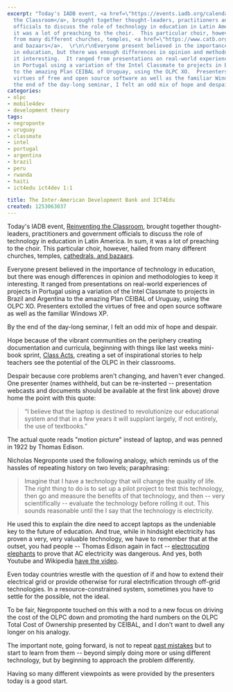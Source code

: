 ```yaml
---
excerpt: "Today's IADB event, <a href=\"https://events.iadb.org/calendar/eventDetail.aspx?lang=en&id=1444\">Reinventing
  the Classroom</a>, brought together thought-leaders, practitioners and government
  officials to discuss the role of technology in education in Latin America.  In sum,
  it was a lot of preaching to the choir.  This particular choir, however, hailed
  from many different churches, temples, <a href=\"https://www.catb.org/~esr//writings/homesteading/cathedral-bazaar/\">cathedrals,
  and bazaars</a>.  \r\n\r\nEveryone present believed in the importance of technology
  in education, but there was enough differences in opinion and methodologies to keep
  it interesting.  It ranged from presentations on real-world experiences of projects
  in Portugal using a variation of the Intel Classmate to projects in Brazil and Argentina
  to the amazing Plan CEIBAL of Uruguay, using the OLPC XO.  Presenters extolled the
  virtues of free and open source software as well as the familiar Windows XP.\r\n\r\nBy
  the end of the day-long seminar, I felt an odd mix of hope and despair.\r\n"
categories:
- olpc
- mobile4dev
- development theory
tags:
- negroponte
- uruguay
- classmate
- intel
- portugal
- argentina
- brazil
- peru
- rwanda
- haiti
- ict4edu ict4dev 1:1

title: The Inter-American Development Bank and ICT4Edu
created: 1253063037
---
```

Today's IADB event, <a href="https://events.iadb.org/calendar/eventDetail.aspx?lang=en&id=1444">Reinventing the Classroom</a>, brought together thought-leaders, practitioners and government officials to discuss the role of technology in education in Latin America.  In sum, it was a lot of preaching to the choir.  This particular choir, however, hailed from many different churches, temples, <a href="https://www.catb.org/~esr//writings/homesteading/cathedral-bazaar/">cathedrals, and bazaars</a>.  

Everyone present believed in the importance of technology in education, but there was enough differences in opinion and methodologies to keep it interesting.  It ranged from presentations on real-world experiences of projects in Portugal using a variation of the Intel Classmate to projects in Brazil and Argentina to the amazing Plan CEIBAL of Uruguay, using the OLPC XO.  Presenters extolled the virtues of free and open source software as well as the familiar Windows XP.

By the end of the day-long seminar, I felt an odd mix of hope and despair.
<!--break-->
Hope because of the vibrant communities on the periphery creating documentation and curricula, beginning with things like last weeks mini-book sprint, <a href="https://wiki.laptop.org/go/Class_Acts">Class Acts</a>, creating a set of inspirational stories to help teachers see the potential of the OLPC in their classrooms.

Despair because core problems aren't changing, and haven't ever changed.  One presenter (names withheld, but can be re-insterted -- presentation webcasts and documents should be available at the first link above) drove home the point with this quote:

<blockquote>“I believe that the laptop is destined to revolutionize our educational system and that in a few years it will supplant largely, if not entirely, the use of textbooks.”</blockquote>

The actual quote reads "motion picture" instead of laptop, and was penned in 1922 by Thomas Edison.  

Nicholas Negroponte used the following analogy, which reminds us of the hassles of repeating history on two levels; paraphrasing:

<blockquote>Imagine that I have a technology that will change the quality of life.  The right thing to do is to set up a pilot project to test this technology, then go and measure the benefits of that technology, and then -- very scientifically -- evaluate the technology before rolling it out.  This sounds reasonable until the I say that the technology is electricity.</blockquote>

He used this to explain the dire need to accept laptops as the undeniable key to the future of education.  And true, while in hindsight electricity has proven a very, very valuable technology, we have to remember that at the outset, you had people -- Thomas Edison again in fact -- <a href="https://boingboing.net/2008/01/03/edison-electrocuted.html">electrocuting elephants</a> to prove that AC electricity was dangerous.  And yes, both Youtube and Wikipedia <a href="https://en.wikipedia.org/wiki/Topsy_(elephant)">have the video</a>.

Even today countries wrestle with the question of if and how to extend their electrical grid or provide otherwise for rural electrification through off-grid technologies.  In a resource-constrained system, sometimes you have to settle for the possible, not the ideal.

To be fair, Negroponte touched on this with a nod to a new focus on driving the cost of the OLPC down and promoting the hard numbers on the OLPC Total Cost of Ownership presented by CEIBAL, and I don't want to dwell any longer on his analogy.

The important note, going forward, is not to repeat <a href="https://joncamfield.com/blog/2007.06/olpc-history-senegalese-failur.html">past mistakes</a> but to start to learn from them -- beyond simply doing more or using different technology, but by beginning to approach the problem differently.

Having so many different viewpoints as were provided by the presenters today is a good start.
